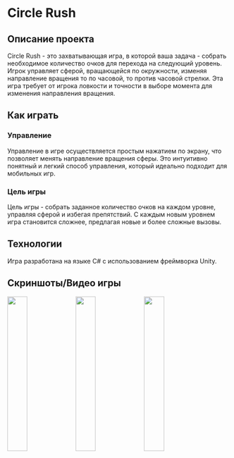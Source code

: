 # Circle Rush

## Описание проекта
Circle Rush - это захватывающая игра, в которой ваша задача - собрать необходимое количество очков для перехода на следующий уровень. Игрок управляет сферой, вращающейся по окружности, изменяя направление вращения то по часовой, то против часовой стрелки. Эта игра требует от игрока ловкости и точности в выборе момента для изменения направления вращения.

## Как играть
### Управление
Управление в игре осуществляется простым нажатием по экрану, что позволяет менять направление вращения сферы. Это интуитивно понятный и легкий способ управления, который идеально подходит для мобильных игр.

### Цель игры
Цель игры - собрать заданное количество очков на каждом уровне, управляя сферой и избегая препятствий. С каждым новым уровнем игра становится сложнее, предлагая новые и более сложные вызовы.

## Технологии
Игра разработана на языке C# с использованием фреймворка Unity.

## Скриншоты/Видео игры
<p>
  <img src="https://drive.google.com/uc?export=download&confirm=no_antivirus&id=1E9pJkjbog5jsLYKPWezhdZnzbTAo_Vv0" width="30%" height="30%">
  <img src="https://drive.google.com/uc?export=download&confirm=no_antivirus&id=1ngiBj4IaGzKZ10NNVH3ptrAFmJiRYFf4" width="30%" height="30%">
  <img src="https://drive.google.com/uc?export=download&confirm=no_antivirus&id=1x96HkvqQo7wZmCAqTSay-hckiRXK_SG7" width="30%" height="30%">
</p>
